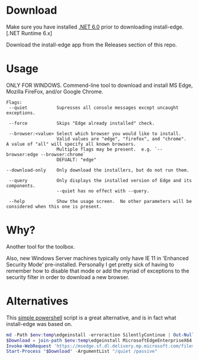 # Download  
Make sure you have installed [.NET 6.0](https://dotnet.microsoft.com/download/dotnet/6.0) prior to downloading install-edge.  
[.NET Runtime 6.x]

Download the install-edge app from the Releases section of this repo.  


# Usage  
ONLY FOR WINDOWS.  Commend-line tool to download and install MS Edge, Mozilla FireFox, and/or Google Chrome.

```
Flags:
 --quiet           Supresses all console messages except uncaught exceptions.

 --force           Skips "Edge already installed" check.

 --browser:<value> Select which browser you would like to install.
                   Valid values are "edge", "firefox", and "chrome".  A value of "all" will specify all known browsers.
                   Multiple flags may be present.  e.g. `--browser:edge --browser:chrome`
                   DEFUALT: "edge"

--download-only    Only download the installers, but do not run them.

 --query           Only displays the installed version of Edge and its components.  
                   --quiet has no effect with --query.  

 --help            Show the usage screen.  No other parameters will be considered when this one is present.
```



# Why?  
Another tool for the toolbox.  

Also, new Windows Server machines typically only have IE 11 in 'Enhanced Security Mode' pre-installed.  Personally I get pretty sick of having to remember how to disable that mode or add the myriad of exceptions to the security filter in order to download a new browser.


# Alternatives  
This [simple powershell](https://techexpert.tips/powershell/powershell-installing-microsoft-edge/) script is a great alternative, and is in fact what install-edge was based on.  

``` powershell
md -Path $env:temp\edgeinstall -erroraction SilentlyContinue | Out-Null
$Download = join-path $env:temp\edgeinstall MicrosoftEdgeEnterpriseX64.msi
Invoke-WebRequest 'https://msedge.sf.dl.delivery.mp.microsoft.com/filestreamingservice/files/a2662b5b-97d0-4312-8946-598355851b3b/MicrosoftEdgeEnterpriseX64.msi'  -OutFile $Download
Start-Process "$Download" -ArgumentList "/quiet /passive"
```